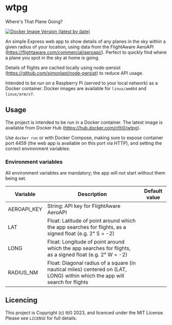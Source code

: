 # wtpg
Where's That Plane Going?

[![Docker Image Version (latest by date)](https://img.shields.io/docker/v/tti0/wtpg?label=docker%20version)](https://hub.docker.com/r/tti0/wtpg)

An simple Express web app to show details of any planes in the sky within a given radius of your location, using data from the FlightAware AeroAPI (https://flightaware.com/commercial/aeroapi/). Perfect to quickly find where a plane you spot in the sky at home is going.

Details of flights are cached locally using node-persist (https://github.com/simonlast/node-persist) to reduce API usage.

Intended to be run on a Raspberry Pi (served to your local network) as a Docker container. Docker images are available for `linux/amd64` and `linux/arm/v7`.

## Usage

The project is intended to be run in a Docker container. The latest image is available from Docker Hub (https://hub.docker.com/r/tti0/wtpg).

Use `docker run` or with Docker Compose, making sure to expose container port 4459 (the web app is available on this port via HTTP), and setting the correct environment variables:

### Environment variables

All environment variables are mandatory; the app will not start without them being set.

| **Variable** | **Description**                                                                                                            | **Default value** |
|--------------|----------------------------------------------------------------------------------------------------------------------------|-------------------|
| AEROAPI_KEY  | String: API key for FlightAware AeroAPI                                                                                     |                   |
| LAT          | Float: Latitude of point around which the app searches for flights, as a signed float (e.g. 2&deg; S = -2)                   |                   |
| LONG         | Float: Longitude of point around which the app searches for flights, as a signed float (e.g. 2&deg; W = -2)                  |                   |
| RADIUS_NM    | Float: Diagonal radius of a square (in nautical miles) centered on (LAT, LONG) within which the app will search for flights |                   |

## Licencing

This project is Copyright (c) tti0 2023, and licenced under the MIT License. Please see `LICENSE` for full details.
